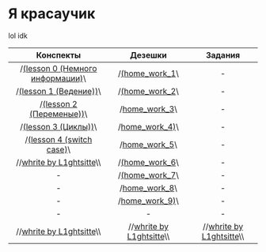 
# Я красаучик
lol idk

|   Конспекты   |      Дезешки       | Задания |
|:-------------:|:------------------:|:-------:|
| /[(lesson 0 (Немного информации)](https://github.com/L1ghtsitte/CPP/blob/main/lessons/lesson%200/lesson%200.md)\\ | /[(home_work_1](https://github.com/L1ghtsitte/CPP/tree/main/home/C%2B%2B_01)\\ | - |
| /[(lesson 1 (Ведение))](https://github.com/L1ghtsitte/CPP/blob/main/lessons/lesson%201/new_start.md)\\ | /[(home_work_2](https://github.com/L1ghtsitte/CPP/tree/main/home/C%2B%2B_02)\\ | - |
| /[(lesson 2 (Переменые))](https://github.com/L1ghtsitte/CPP/blob/main/lessons/lesson%202/varriables.md)\\ | /[home_work_3](https://github.com/L1ghtsitte/CPP/tree/main/home/C%2B%2B_03)\\ | - |
| /[(lesson 3 (Циклы))](https://github.com/L1ghtsitte/CPP/blob/main/lessons/lesson%203/cycles.md)\\ | /[home_work_4)](https://github.com/L1ghtsitte/CPP/tree/main/home/C%2B%2B_04)\\ | - |
| /[(lesson 4 (switch case)](https://github.com/L1ghtsitte/CPP/blob/main/lessons/lesson%204/switch_case.md)\\ | /[home_work_5](https://github.com/L1ghtsitte/CPP/tree/main/home/C%2B%2B_05)\\ | - |
| //[whrite by L1ghtsitte](https://github.com/L1ghtsitte/CPP)\\\ | /[(home_work_6](https://github.com/L1ghtsitte/CPP/tree/main/home/C%2B%2B_06)\\ | - |
| - | /[(home_work_7](https://github.com/L1ghtsitte/CPP/tree/main/home/C%2B%2B_07)\\ | - |
| - | /[home_work_8](https://github.com/L1ghtsitte/CPP/tree/main/home/C%2B%2B_08)\\ | - |
| - | /[home_work_9)](https://github.com/L1ghtsitte/CPP/tree/main/home/C%2B%2B_09)\\ | - |
| - | - | - |
| //[whrite by L1ghtsitte](https://github.com/L1ghtsitte/CPP)\\\ | //[whrite by L1ghtsitte](https://github.com/L1ghtsitte/CPP)\\\ | //[whrite by L1ghtsitte](https://github.com/L1ghtsitte/CPP)\\\ |


